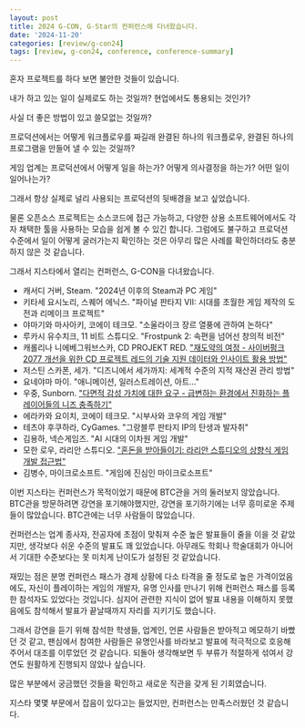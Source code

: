 ```yaml
---
layout: post
title: 2024 G-CON, G-Star의 컨퍼런스에 다녀왔습니다.
date: '2024-11-20'
categories: [review/g-con24]
tags: [review, g-con24, conference, conference-summary]
---
```


혼자 프로젝트를 하다 보면 불안한 것들이 있습니다.

내가 하고 있는 일이 실제로도 하는 것일까? 현업에서도 통용되는 것인가?

사실 더 좋은 방법이 있고 쓸모없는 것일까?

프로덕션에서는 어떻게 워크플로우를 짜길래 완결된 하나의 워크플로우, 완결된 하나의 프로그램을 만들어 낼 수 있는 것일까?

게임 업계는 프로덕션에서 어떻게 일을 하는가? 어떻게 의사결정을 하는가? 어떤 일이 일어나는가?

그래서 항상 실제로 널리 사용되는 프로덕션의 뒷배경을 보고 싶었습니다.

물론 오픈소스 프로젝트는 소스코드에 접근 가능하고, 다양한 상용 소프트웨어에서도 각자 채택한 툴을 사용하는 모습을 쉽게 볼 수 있긴 합니다. 그럼에도 불구하고 프로덕션 수준에서 일이 어떻게 굴러가는지 확인하는 것은 아무리 많은 사례를 확인하더라도 충분하지 않은 것 같습니다.

그래서 지스타에서 열리는 컨퍼런스, G-CON을 다녀왔습니다.

- 캐서디 거버, Steam. "2024년 이후의 Steam과 PC 게임"
- 키타세 요시노리, 스퀘어 에닉스. "파이널 판타지 VII: 시대를 초월한 게임 제작의 도전과 리메이크 프로젝트"
- 야마기와 마사아키, 코에이 테크모. "소울라이크 장르 열풍에 관하여 논하다"
- 루카시 유수치크, 11 비트 스튜디오. "Frostpunk 2: 속편을 넘어선 창의적 비전"
- 캐롤리나 니에베그워브스카, CD PROJEKT RED. ["재도약의 여정 - 사이버펑크 2077 개선을 위한 CD 프로젝트 레드의 기술 지원 데이터와 인사이트 활용 방법"](/posts/2024-11-20-gcon24-cdpr-cp77)
- 저스틴 스카폰, 세가. "디즈니에서 세가까지: 세계적 수준의 지적 재산권 관리 방법"
- 요네야마 마이. "애니메이션, 일러스트레이션, 아트..."
- 우중, Sunborn. ["다면적 감성 가치에 대한 요구 - 급변하는 환경에서 진화하는 플레이어들의 니즈 충족하기"](/posts/2024-11-20-gcon24-sunborn-girlsfrontline)
- 에라카와 요이치, 코에이 테크모. "시부사와 코우의 게임 개발"
- 테츠야 후쿠하라, CyGames. "그랑블루 판타지 IP의 탄생과 발자취"
- 김용하, 넥슨게임즈. "AI 시대의 이차원 게임 개발"
- 모한 로우, 라리안 스튜디오. ["혼돈을 받아들이기: 라리안 스튜디오의 상향식 게임 개발 접근법"](/posts/2024-11-20-larian-bg3)
- 김병수, 마이크로소프트. "게임에 진심인 마이크로소프트"

이번 지스타는 컨퍼런스가 목적이었기 때문에 BTC관을 거의 둘러보지 않았습니다. BTC관을 방문하려면 강연을 포기해야했지만, 강연을 포기하기에는 너무 흥미로운 주제들이 많았습니다. BTC관에는 너무 사람들이 많았습니다.

컨퍼런스는 업계 종사자, 전공자에 초점이 맞춰져 수준 높은 발표들이 줄을 이을 것 같았지만, 생각보다 쉬운 수준의 발표도 꽤 있었습니다. 아무래도 학회나 학술대회가 아니어서 기대한 수준보다는 못 미치게 난이도가 설정된 것 같았습니다.

재밌는 점은 분명 컨퍼런스 패스가 경제 상황에 다소 타격을 줄 정도로 높은 가격이었음에도, 자신이 플레이하는 게임의 개발자, 유명 인사를 만나기 위해 컨퍼런스 패스를 등록한 참석자도 있었다는 것입니다. 심지어 관련한 지식이 없어 발표 내용을 이해하지 못했음에도 참석해서 발표가 끝날때까지 자리를 지키기도 했습니다.

그래서 강연을 듣기 위해 참석한 학생들, 업계인, 언론 사람들은 받아적고 메모하기 바빴던 것 같고, 팬심에서 참여한 사람들은 유명인사를 바라보고 발표에 적극적으로 호응해주어서 대조를 이루었던 것 같습니다. 되돌아 생각해보면 두 부류가 적절하게 섞여서 강연도 원활하게 진행되지 않았나 싶습니다.

많은 부분에서 궁금했던 것들을 확인하고 새로운 직관을 갖게 된 기회였습니다.

지스타 몇몇 부문에서 잡음이 있다고는 들었지만, 컨퍼런스는 만족스러웠던 것 같습니다.
